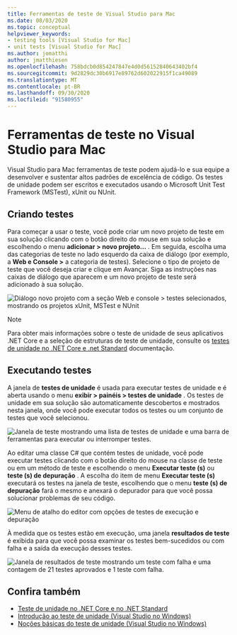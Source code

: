 ```yaml
---
title: Ferramentas de teste de Visual Studio para Mac
ms.date: 08/03/2020
ms.topic: conceptual
helpviewer_keywords:
- testing tools [Visual Studio for Mac]
- unit tests [Visual Studio for Mac]
ms.author: jomatthi
author: jmatthiesen
ms.openlocfilehash: 758bdcb0d854247847e4d0d56152840643402bf4
ms.sourcegitcommit: 9d2829dc30b6917e89762d602022915f1ca49089
ms.translationtype: MT
ms.contentlocale: pt-BR
ms.lasthandoff: 09/30/2020
ms.locfileid: "91580955"
---
```

# <a name="testing-tools-in-visual-studio-for-mac"></a>Ferramentas de teste no Visual Studio para Mac

Visual Studio para Mac ferramentas de teste podem ajudá-lo e sua equipe a desenvolver e sustentar altos padrões de excelência de código. Os testes de unidade podem ser escritos e executados usando o Microsoft Unit Test Framework (MSTest), xUnit ou NUnit.

## <a name="creating-tests"></a>Criando testes
Para começar a usar o teste, você pode criar um novo projeto de teste em sua solução clicando com o botão direito do mouse em sua solução e escolhendo o menu **adicionar > novo projeto...** . Em seguida, escolha uma das categorias de teste no lado esquerdo da caixa de diálogo (por exemplo, a **Web e Console >** a categoria de testes). Selecione o tipo de projeto de teste que você deseja criar e clique em Avançar. Siga as instruções nas caixas de diálogo que aparecem e um novo projeto de teste será adicionado à sua solução.

![Diálogo novo projeto com a seção Web e console > testes selecionados, mostrando os projetos xUnit, MSTest e NUnit](media/create-new-test-project.PNG)

> [!NOTE]
> Para obter mais informações sobre o teste de unidade de seus aplicativos .NET Core e a seleção de estruturas de teste de unidade, consulte os [testes de unidade no .NET Core e .net Standard](/dotnet/core/testing/?pivots=xunit) documentação.

## <a name="running-tests"></a>Executando testes
A janela de **testes de unidade** é usada para executar testes de unidade e é aberta usando o menu **exibir > painéis > testes de unidade** . Os testes de unidade em sua solução são automaticamente descobertos e mostrados nesta janela, onde você pode executar todos os testes ou um conjunto de testes que você selecionou.

![Janela de teste mostrando uma lista de testes de unidade e uma barra de ferramentas para executar ou interromper testes.](media/test-window.PNG)

Ao editar uma classe C# que contém testes de unidade, você pode executar testes clicando com o botão direito do mouse na classe de teste ou em um método de teste e escolhendo o menu **Executar teste (s)** ou **teste (s) de depuração** . A escolha do item de menu **Executar teste (s)** executará os testes na janela de teste, escolhendo que o menu **teste (s) de depuração** fará o mesmo e anexará o depurador para que você possa solucionar problemas de seu código.

![Menu de atalho do editor com opções de testes de execução e depuração](media/run-tests-context-menu.PNG)

À medida que os testes estão em execução, uma janela **resultados de teste** é exibida para que você possa examinar os testes bem-sucedidos ou com falha e a saída da execução desses testes.

![Janela de resultados de teste mostrando um teste com falha e uma contagem de 21 testes aprovados e 1 teste com falha.](media/test-results-window.PNG)

## <a name="see-also"></a>Confira também

- [Teste de unidade no .NET Core e no .NET Standard](/dotnet/core/testing)
- [Introdução ao teste de unidade (Visual Studio no Windows)](/visualstudio/test/getting-started-with-unit-testing)
- [Noções básicas do teste de unidade (Visual Studio no Windows)](/visualstudio/test/unit-test-basics)